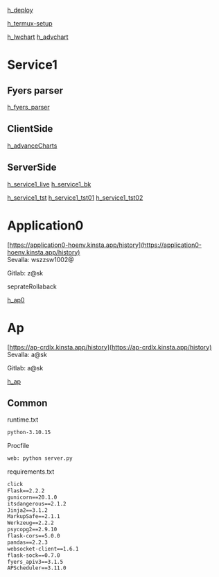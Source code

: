 [h_deploy](h_deploy.md)

[h_termux-setup](h_termux-setup.md)

[h_lwchart](h_lwchart.md)
[h_advchart](h_advchart.md)

# Service1

## Fyers parser

[h_fyers_parser](h_fyers_parser.md)

## ClientSide

[h_advanceCharts](h_advanceCharts.md)

## ServerSide

[h_service1_live](h_service1_live.md)
[h_service1_bk](h_service1_bk.md)

[h_service1_tst](h_service1_tst.md)
[h_service1_tst01](h_service1_tst01.md)
[h_service1_tst02](h_service1_tst02.md)

# Application0

[https://application0-hoenv.kinsta.app/history](https://application0-hoenv.kinsta.app/history)  
Sevalla: wszzsw1002@

Gitlab: z@sk

seprateRollaback

[h_ap0](h_ap0.md)

# Ap

[https://ap-crdlx.kinsta.app/history](https://ap-crdlx.kinsta.app/history)  
Sevalla: a@sk

Gitlab: a@sk

[h_ap](h_ap.md)

## Common

runtime.txt

````txt
python-3.10.15

````

Procfile

````txt
web: python server.py
````

requirements.txt

````txt
click
Flask==2.2.2
gunicorn==20.1.0
itsdangerous==2.1.2
Jinja2==3.1.2
MarkupSafe==2.1.1
Werkzeug==2.2.2
psycopg2==2.9.10
flask-cors==5.0.0
pandas==2.2.3
websocket-client==1.6.1
flask-sock==0.7.0
fyers_apiv3==3.1.5
APScheduler==3.11.0
````
